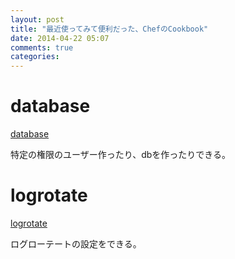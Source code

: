 ```yaml
---
layout: post
title: "最近使ってみて便利だった、ChefのCookbook"
date: 2014-04-22 05:07
comments: true
categories:
---
```


# database

[database](http://community.opscode.com/cookbooks/database)

特定の権限のユーザー作ったり、dbを作ったりできる。

# logrotate

[logrotate](http://community.opscode.com/cookbooks/logrotate)

ログローテートの設定をできる。
